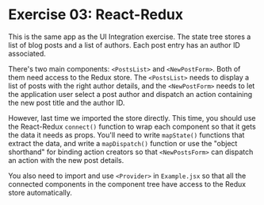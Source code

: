 # Exercise 03: React-Redux

This is the same app as the UI Integration exercise.  The state tree stores a list of blog posts
and a list of authors.  Each post entry has an author ID associated.

There's two main components: `<PostsList>` and `<NewPostForm>`.  Both of them need access to the Redux store.  The
`<PostsList>` needs to display a list of posts with the right author details, and the `<NewPostForm>` needs to let
the application user select a post author and dispatch an action containing the new post title and the author ID.

However, last time we imported the store directly.  This time, you should use the React-Redux `connect()` function to
wrap each component so that it gets the data it needs as props.  You'll need to write `mapState()` functions that
extract the data, and write a `mapDispatch()` function or use the "object shorthand" for binding action creators so that
`<NewPostsForm>` can dispatch an action with the new post details.

You also need to import and use `<Provider>` in `Example.jsx` so that all the connected components in the component
tree have access to the Redux store automatically.
